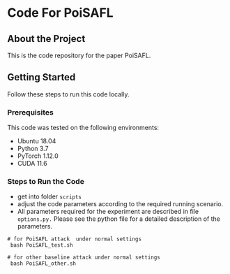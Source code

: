 # Code For PoiSAFL

##  About the Project
This is the code repository for the paper PoiSAFL.

## Getting Started
Follow these steps to run this code locally.

### Prerequisites
This code was tested on the following environments:

* Ubuntu 18.04
* Python 3.7
* PyTorch 1.12.0
* CUDA 11.6

### Steps to Run the Code
* get into folder `scripts`
* adjust the code parameters according to the required running scenario.
* All parameters required for the experiment are described in file `options.py.` Please see the python file for a detailed description of the parameters.

````
# for PoiSAFL attack  under normal settings
 bash PoiSAFL_test.sh

# for other baseline attack under normal settings
 bash PoiSAFL_other.sh

````